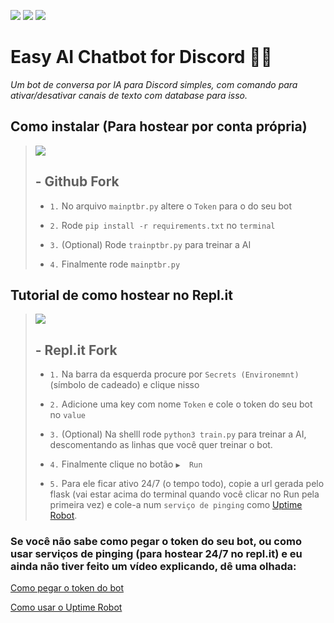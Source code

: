 <a href="https://github.com/LeudoNeto/easy-ai-chatbot-for-discord/fork" target="_blank"><img src="https://img.shields.io/github/forks/LeudoNeto/easy-ai-chatbot-for-discord.svg" target="_blank"></a>
<a href="https://github.com/LeudoNeto/easy-ai-chatbot-for-discord/fork" target="_blank"><img src="https://img.shields.io/github/stars/LeudoNeto/easy-ai-chatbot-for-discord.svg" target="_blank"></a>
<a href="https://replit.com/@LeudoNeto/ai-chatbot-br" target="_blank"><img src="https://repl.it/badge/github/LeudoNeto/ai-chatbot-br" target="_blank"></a>
# Easy AI Chatbot for Discord 🤖💬
 
*Um bot de conversa por IA para Discord simples, com comando para ativar/desativar canais de texto com database para isso.*

## Como instalar (Para hostear por conta própria)

><a href="https://github.com/LeudoNeto/easy-ai-chatbot-for-discord/fork" target="_blank"><img src="https://img.shields.io/github/forks/LeudoNeto/easy-ai-chatbot-for-discord.svg" target="_blank"></a>  <h2> - **Github Fork**</h2>
> 
> - ` 1. ` No arquivo `mainptbr.py` altere o `Token` para o do seu bot
> 
> - ` 2. ` Rode `pip install -r requirements.txt` no `terminal`
> 
> - ` 3. ` (Optional) Rode `trainptbr.py` para treinar a AI
> 
> - ` 4. ` Finalmente rode `mainptbr.py`

## Tutorial de como hostear no Repl.it
><a href="https://replit.com/@LeudoNeto/ai-chatbot-br" target="_blank"><img src="https://repl.it/badge/github/LeudoNeto/ai-chatbot-br" target="_blank"></a>  <h2> - **Repl.it Fork**</h2>
>
> - ` 1. ` Na barra da esquerda procure por `Secrets (Environemnt)` (símbolo de cadeado) e clique nisso
> 
> - ` 2. ` Adicione uma key com nome `Token` e cole o token do seu bot no `value`
> 
> - ` 3. ` (Optional) Na shelll rode `python3 train.py` para treinar a AI, descomentando as linhas que você quer treinar o bot.
> 
> - ` 4. ` Finalmente clique no botão `▶  Run`
> 
> - ` 5. ` Para ele ficar ativo 24/7 (o tempo todo), copie a url gerada pelo flask (vai estar acima do terminal quando você clicar no Run pela primeira vez) e cole-a num `serviço de pinging` como [Uptime Robot](https://uptimerobot.com).

### Se você não sabe como pegar o token do seu bot, ou como usar serviços de pinging (para hostear 24/7 no repl.it) e eu ainda não tiver feito um vídeo explicando, dê uma olhada:
[Como pegar o token do bot](https://www.youtube.com/watch?v=aI4OmIbkJH8&ab_channel=WomboTech)

[Como usar o Uptime Robot](https://www.youtube.com/watch?v=-5ptk-Klfcw)